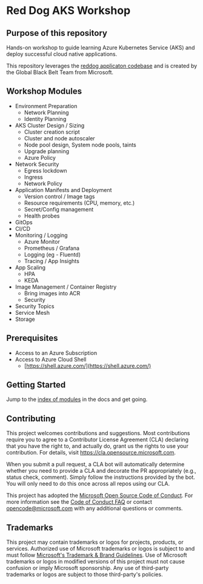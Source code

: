 # Red Dog AKS Workshop

## Purpose of this repository

Hands-on workshop to guide learning Azure Kubernetes Service (AKS) and deploy successful cloud native applications.

This repository leverages the [reddog applicaton codebase](https://github.com/Azure/reddog-code) and is created by the Global Black Belt Team from Microsoft.

## Workshop Modules

* Environment Preparation
    * Network Planning
    * Identity Planning
* AKS Cluster Design / Sizing
    * Cluster creation script 
    * Cluster and node autoscaler 
    * Node pool design, System node pools, taints
    * Upgrade planning
    * Azure Policy
* Network Security
    * Egress lockdown
    * Ingress
    * Network Policy 
* Application Manifests and Deployment
    * Version control / Image tags
    * Resource requirements (CPU, memory, etc.)
    * Secret/Config management
    * Health probes
* GitOps
* CI/CD 
* Monitoring / Logging
    * Azure Monitor
    * Prometheus / Grafana
    * Logging (eg - Fluentd)
    * Tracing / App Insights   
* App Scaling
    * HPA
    * KEDA
* Image Management / Container Registry
    * Bring images into ACR 
    * Security
* Security Topics
* Service Mesh
* Storage

## Prerequisites

* Access to an Azure Subscription
* Access to Azure Cloud Shell
  * [https://shell.azure.com/](https://shell.azure.com/)

## Getting Started

Jump to the [index of modules](docs/toc.md) in the docs and get going.

## Contributing

This project welcomes contributions and suggestions.  Most contributions require you to agree to a
Contributor License Agreement (CLA) declaring that you have the right to, and actually do, grant us
the rights to use your contribution. For details, visit https://cla.opensource.microsoft.com.

When you submit a pull request, a CLA bot will automatically determine whether you need to provide
a CLA and decorate the PR appropriately (e.g., status check, comment). Simply follow the instructions
provided by the bot. You will only need to do this once across all repos using our CLA.

This project has adopted the [Microsoft Open Source Code of Conduct](https://opensource.microsoft.com/codeofconduct/).
For more information see the [Code of Conduct FAQ](https://opensource.microsoft.com/codeofconduct/faq/) or
contact [opencode@microsoft.com](mailto:opencode@microsoft.com) with any additional questions or comments.

## Trademarks

This project may contain trademarks or logos for projects, products, or services. Authorized use of Microsoft 
trademarks or logos is subject to and must follow 
[Microsoft's Trademark & Brand Guidelines](https://www.microsoft.com/en-us/legal/intellectualproperty/trademarks/usage/general).
Use of Microsoft trademarks or logos in modified versions of this project must not cause confusion or imply Microsoft sponsorship.
Any use of third-party trademarks or logos are subject to those third-party's policies.

